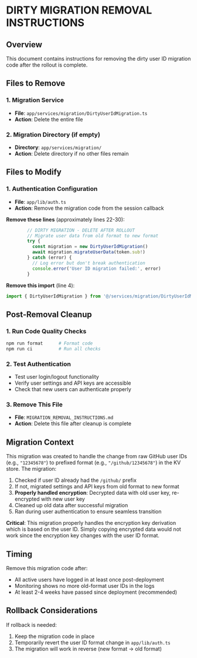 # DIRTY MIGRATION REMOVAL INSTRUCTIONS

## Overview
This document contains instructions for removing the dirty user ID migration code after the rollout is complete.

## Files to Remove

### 1. Migration Service
- **File**: `app/services/migration/DirtyUserIdMigration.ts`
- **Action**: Delete the entire file

### 2. Migration Directory (if empty)
- **Directory**: `app/services/migration/`
- **Action**: Delete directory if no other files remain

## Files to Modify

### 1. Authentication Configuration
- **File**: `app/lib/auth.ts`
- **Action**: Remove the migration code from the session callback

**Remove these lines** (approximately lines 22-30):
```typescript
        // DIRTY MIGRATION - DELETE AFTER ROLLOUT
        // Migrate user data from old format to new format
        try {
          const migration = new DirtyUserIdMigration()
          await migration.migrateUserData(token.sub!)
        } catch (error) {
          // Log error but don't break authentication
          console.error('User ID migration failed:', error)
        }
```

**Remove this import** (line 4):
```typescript
import { DirtyUserIdMigration } from '@/services/migration/DirtyUserIdMigration'
```

## Post-Removal Cleanup

### 1. Run Code Quality Checks
```bash
npm run format      # Format code
npm run ci          # Run all checks
```

### 2. Test Authentication
- Test user login/logout functionality
- Verify user settings and API keys are accessible
- Check that new users can authenticate properly

### 3. Remove This File
- **File**: `MIGRATION_REMOVAL_INSTRUCTIONS.md`
- **Action**: Delete this file after cleanup is complete

## Migration Context
This migration was created to handle the change from raw GitHub user IDs (e.g., `"12345678"`) to prefixed format (e.g., `"/github/12345678"`) in the KV store. The migration:

1. Checked if user ID already had the `/github/` prefix
2. If not, migrated settings and API keys from old format to new format
3. **Properly handled encryption**: Decrypted data with old user key, re-encrypted with new user key
4. Cleaned up old data after successful migration
5. Ran during user authentication to ensure seamless transition

**Critical**: This migration properly handles the encryption key derivation which is based on the user ID. Simply copying encrypted data would not work since the encryption key changes with the user ID format.

## Timing
Remove this migration code after:
- All active users have logged in at least once post-deployment
- Monitoring shows no more old-format user IDs in the logs
- At least 2-4 weeks have passed since deployment (recommended)

## Rollback Considerations
If rollback is needed:
1. Keep the migration code in place
2. Temporarily revert the user ID format change in `app/lib/auth.ts`
3. The migration will work in reverse (new format → old format)